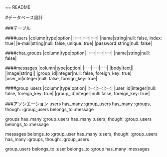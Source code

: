 == README

#データベース設計

###テーブル

####users
|column|type|option|
|:--:|:--:|:--:|
|name|string|null: false, index: true|
|e-mail|string|null: false, unique: true|
|password|string|null: false|

####chat_groups
|column|type|option|
|:--:|:--:|:--:|
|name|string|null: false|

####messages
|column|type|option|
|:--:|:--:|:--:|
|body|text||
|image|string||
|group_id|integer|null: false, foreign_key: true|
|user_id|integer|null: false, foreign_key: true|

####group_users
|column|type|option|
|:--:|:--:|:--:|
|user_id|integer|null: false, foreign_key: true|
|group_id|integer|null: false, foreign_key: true|

###アソシエーション
users
has_many :group_users
has_many :groups, though: :group_users
belongs_to :message

groups
has_many :group_users
has_many :users, though: :group_users
belongs_to :message

messages
belongs_to :group_user
has_many :users, though: :group_users
has_many :groups, though: :group_users

group_users
belongs_to :user
belongs_to :group
has_many :messages
